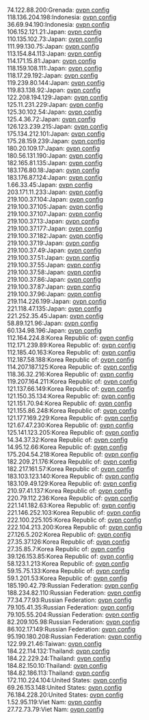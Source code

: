 74.122.88.200:Grenada: [ovpn config](vpn/74_122_88_200.ovpn)  
118.136.204.198:Indonesia: [ovpn config](vpn/118_136_204_198.ovpn)  
36.69.94.190:Indonesia: [ovpn config](vpn/36_69_94_190.ovpn)  
106.152.121.21:Japan: [ovpn config](vpn/106_152_121_21.ovpn)  
110.135.102.73:Japan: [ovpn config](vpn/110_135_102_73.ovpn)  
111.99.130.75:Japan: [ovpn config](vpn/111_99_130_75.ovpn)  
113.154.84.113:Japan: [ovpn config](vpn/113_154_84_113.ovpn)  
114.171.15.81:Japan: [ovpn config](vpn/114_171_15_81.ovpn)  
118.159.108.111:Japan: [ovpn config](vpn/118_159_108_111.ovpn)  
118.17.29.192:Japan: [ovpn config](vpn/118_17_29_192.ovpn)  
119.239.80.144:Japan: [ovpn config](vpn/119_239_80_144.ovpn)  
119.83.138.92:Japan: [ovpn config](vpn/119_83_138_92.ovpn)  
122.208.194.129:Japan: [ovpn config](vpn/122_208_194_129.ovpn)  
125.11.231.229:Japan: [ovpn config](vpn/125_11_231_229.ovpn)  
125.30.102.54:Japan: [ovpn config](vpn/125_30_102_54.ovpn)  
125.4.36.72:Japan: [ovpn config](vpn/125_4_36_72.ovpn)  
126.123.239.215:Japan: [ovpn config](vpn/126_123_239_215.ovpn)  
175.134.212.101:Japan: [ovpn config](vpn/175_134_212_101.ovpn)  
175.28.159.239:Japan: [ovpn config](vpn/175_28_159_239.ovpn)  
180.20.109.17:Japan: [ovpn config](vpn/180_20_109_17.ovpn)  
180.56.131.190:Japan: [ovpn config](vpn/180_56_131_190.ovpn)  
182.165.81.135:Japan: [ovpn config](vpn/182_165_81_135.ovpn)  
183.176.80.18:Japan: [ovpn config](vpn/183_176_80_18.ovpn)  
183.176.87.124:Japan: [ovpn config](vpn/183_176_87_124.ovpn)  
1.66.33.45:Japan: [ovpn config](vpn/1_66_33_45.ovpn)  
203.171.11.233:Japan: [ovpn config](vpn/203_171_11_233.ovpn)  
219.100.37.104:Japan: [ovpn config](vpn/219_100_37_104.ovpn)  
219.100.37.105:Japan: [ovpn config](vpn/219_100_37_105.ovpn)  
219.100.37.107:Japan: [ovpn config](vpn/219_100_37_107.ovpn)  
219.100.37.13:Japan: [ovpn config](vpn/219_100_37_13.ovpn)  
219.100.37.177:Japan: [ovpn config](vpn/219_100_37_177.ovpn)  
219.100.37.182:Japan: [ovpn config](vpn/219_100_37_182.ovpn)  
219.100.37.19:Japan: [ovpn config](vpn/219_100_37_19.ovpn)  
219.100.37.49:Japan: [ovpn config](vpn/219_100_37_49.ovpn)  
219.100.37.51:Japan: [ovpn config](vpn/219_100_37_51.ovpn)  
219.100.37.55:Japan: [ovpn config](vpn/219_100_37_55.ovpn)  
219.100.37.58:Japan: [ovpn config](vpn/219_100_37_58.ovpn)  
219.100.37.86:Japan: [ovpn config](vpn/219_100_37_86.ovpn)  
219.100.37.87:Japan: [ovpn config](vpn/219_100_37_87.ovpn)  
219.100.37.96:Japan: [ovpn config](vpn/219_100_37_96.ovpn)  
219.114.226.199:Japan: [ovpn config](vpn/219_114_226_199.ovpn)  
221.118.47.135:Japan: [ovpn config](vpn/221_118_47_135.ovpn)  
221.252.35.45:Japan: [ovpn config](vpn/221_252_35_45.ovpn)  
58.89.121.96:Japan: [ovpn config](vpn/58_89_121_96.ovpn)  
60.134.98.196:Japan: [ovpn config](vpn/60_134_98_196.ovpn)  
112.164.224.8:Korea Republic of: [ovpn config](vpn/112_164_224_8.ovpn)  
112.171.239.89:Korea Republic of: [ovpn config](vpn/112_171_239_89.ovpn)  
112.185.40.163:Korea Republic of: [ovpn config](vpn/112_185_40_163.ovpn)  
112.187.58.188:Korea Republic of: [ovpn config](vpn/112_187_58_188.ovpn)  
114.207.187.125:Korea Republic of: [ovpn config](vpn/114_207_187_125.ovpn)  
118.36.32.216:Korea Republic of: [ovpn config](vpn/118_36_32_216.ovpn)  
119.207.164.211:Korea Republic of: [ovpn config](vpn/119_207_164_211.ovpn)  
121.137.66.149:Korea Republic of: [ovpn config](vpn/121_137_66_149.ovpn)  
121.150.35.134:Korea Republic of: [ovpn config](vpn/121_150_35_134.ovpn)  
121.151.70.94:Korea Republic of: [ovpn config](vpn/121_151_70_94.ovpn)  
121.155.86.248:Korea Republic of: [ovpn config](vpn/121_155_86_248.ovpn)  
121.177.169.229:Korea Republic of: [ovpn config](vpn/121_177_169_229.ovpn)  
121.67.47.230:Korea Republic of: [ovpn config](vpn/121_67_47_230.ovpn)  
125.141.123.205:Korea Republic of: [ovpn config](vpn/125_141_123_205.ovpn)  
14.34.37.32:Korea Republic of: [ovpn config](vpn/14_34_37_32.ovpn)  
14.95.12.66:Korea Republic of: [ovpn config](vpn/14_95_12_66.ovpn)  
175.204.54.218:Korea Republic of: [ovpn config](vpn/175_204_54_218.ovpn)  
182.209.21.176:Korea Republic of: [ovpn config](vpn/182_209_21_176.ovpn)  
182.217.161.57:Korea Republic of: [ovpn config](vpn/182_217_161_57.ovpn)  
183.103.123.140:Korea Republic of: [ovpn config](vpn/183_103_123_140.ovpn)  
183.109.49.129:Korea Republic of: [ovpn config](vpn/183_109_49_129.ovpn)  
210.97.41.137:Korea Republic of: [ovpn config](vpn/210_97_41_137.ovpn)  
220.79.112.236:Korea Republic of: [ovpn config](vpn/220_79_112_236.ovpn)  
221.141.182.63:Korea Republic of: [ovpn config](vpn/221_141_182_63.ovpn)  
221.146.252.103:Korea Republic of: [ovpn config](vpn/221_146_252_103.ovpn)  
222.100.225.105:Korea Republic of: [ovpn config](vpn/222_100_225_105.ovpn)  
222.104.213.200:Korea Republic of: [ovpn config](vpn/222_104_213_200.ovpn)  
27.126.5.202:Korea Republic of: [ovpn config](vpn/27_126_5_202.ovpn)  
27.35.37.126:Korea Republic of: [ovpn config](vpn/27_35_37_126.ovpn)  
27.35.85.7:Korea Republic of: [ovpn config](vpn/27_35_85_7.ovpn)  
39.126.153.85:Korea Republic of: [ovpn config](vpn/39_126_153_85.ovpn)  
58.123.1.213:Korea Republic of: [ovpn config](vpn/58_123_1_213.ovpn)  
59.15.75.133:Korea Republic of: [ovpn config](vpn/59_15_75_133.ovpn)  
59.1.201.53:Korea Republic of: [ovpn config](vpn/59_1_201_53.ovpn)  
185.190.42.79:Russian Federation: [ovpn config](vpn/185_190_42_79.ovpn)  
188.234.82.110:Russian Federation: [ovpn config](vpn/188_234_82_110.ovpn)  
77.34.77.93:Russian Federation: [ovpn config](vpn/77_34_77_93.ovpn)  
79.105.41.35:Russian Federation: [ovpn config](vpn/79_105_41_35.ovpn)  
79.105.55.204:Russian Federation: [ovpn config](vpn/79_105_55_204.ovpn)  
82.209.105.98:Russian Federation: [ovpn config](vpn/82_209_105_98.ovpn)  
86.102.17.149:Russian Federation: [ovpn config](vpn/86_102_17_149.ovpn)  
95.190.180.208:Russian Federation: [ovpn config](vpn/95_190_180_208.ovpn)  
122.99.21.46:Taiwan: [ovpn config](vpn/122_99_21_46.ovpn)  
184.22.114.132:Thailand: [ovpn config](vpn/184_22_114_132.ovpn)  
184.22.229.24:Thailand: [ovpn config](vpn/184_22_229_24.ovpn)  
184.82.150.10:Thailand: [ovpn config](vpn/184_82_150_10.ovpn)  
184.82.186.113:Thailand: [ovpn config](vpn/184_82_186_113.ovpn)  
172.110.224.104:United States: [ovpn config](vpn/172_110_224_104.ovpn)  
69.26.153.148:United States: [ovpn config](vpn/69_26_153_148.ovpn)  
76.184.228.20:United States: [ovpn config](vpn/76_184_228_20.ovpn)  
1.52.95.119:Viet Nam: [ovpn config](vpn/1_52_95_119.ovpn)  
27.72.73.79:Viet Nam: [ovpn config](vpn/27_72_73_79.ovpn)  
